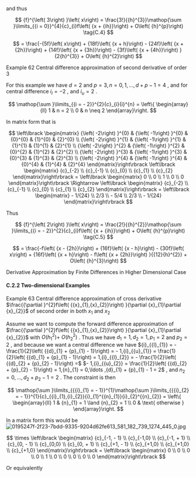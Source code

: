 and thus

$$
{f}^{\left( 3\right) }\left( x\right)  = \frac{3!}{{h}^{3}}\mathop{\sum }\limits_{{i = 0}}^{4}{c}_{i}f\left( {x + {ih}}\right)  + O\left( {h}^{p}\right)  \tag{C.4}
$$

$$
= \frac{-{5f}\left( x\right)  + {18f}\left( {x + h}\right)  - {24f}\left( {x + {2h}}\right)  + {14f}\left( {x + {3h}}\right)  - {3f}\left( {x + {4h}}\right) }{2{h}^{3}} + O\left( {h}^{2}\right)
$$

Example 62 Central difference approximation of second derivative of order 3

For this example we have $d = 2$ and $p = 3, n = 0,1,\ldots , d + p - 1 = 4$ , and for central difference ${i}_{l} =  - 2$ , and ${i}_{u} = 2$ .

$$
\mathop{\sum }\limits_{{i =  - 2}}^{2}{c}_{i}{i}^{n} = \left\{  \begin{array}{ll} 1 & n = 2 \\  0 & n \neq  2 \end{array}\right.
$$

In matrix form that is

$$
\left\lbrack  \begin{matrix} {\left( -2\right) }^{0} & {\left( -1\right) }^{0} & {0}^{0} & {1}^{0} & {2}^{0} \\  {\left( -2\right) }^{1} & {\left( -1\right) }^{1} & {1}^{1} & {1}^{1} & {2}^{1} \\  {\left( -2\right) }^{2} & {\left( -1\right) }^{2} & {0}^{2} & {1}^{2} & {2}^{2} \\  {\left( -2\right) }^{3} & {\left( -1\right) }^{3} & {0}^{3} & {1}^{3} & {2}^{3} \\  {\left( -2\right) }^{4} & {\left( -1\right) }^{4} & {0}^{4} & {1}^{4} & {2}^{4} \end{matrix}\right\rbrack  \left\lbrack  \begin{matrix} {c}_{-2} \\  {c}_{-1} \\  {c}_{0} \\  {c}_{1} \\  {c}_{2} \end{matrix}\right\rbrack   = \left\lbrack  \begin{matrix} 0 \\  0 \\  1 \\  0 \\  0 \end{matrix}\right\rbrack   \Rightarrow  \left\lbrack  \begin{matrix} {c}_{-2} \\  {c}_{-1} \\  {c}_{0} \\  {c}_{1} \\  {c}_{2} \end{matrix}\right\rbrack   = \left\lbrack  \begin{matrix}  - 1/{24} \\  2/3 \\   - 5/4 \\  2/3 \\   - 1/{24} \end{matrix}\right\rbrack
$$

Thus

$$
{f}^{\left( 2\right) }\left( x\right)  = \frac{2!}{{h}^{2}}\mathop{\sum }\limits_{{i =  - 2}}^{2}{c}_{i}f\left( {x + {ih}}\right)  + O\left( {h}^{p}\right)  \tag{C.5}
$$

$$
= \frac{-f\left( {x - {2h}}\right)  + {16f}\left( {x - h}\right)  - {30f}\left( x\right)  + {16f}\left( {x + h}\right)  - f\left( {x + {2h}}\right) }{{12}{h}^{2}} + O\left( {h}^{3}\right)
$$

Derivative Approximation by Finite Differences in Higher Dimensional Case

#### C.2.2 Two-dimensional Examples

Example 63 Central difference approximation of cross derivative $\frac{{\partial }^{2}f\left( {{x}_{1},{x}_{2}}\right) }{\partial {x}_{1}\partial {x}_{2}}$ of second order in both ${x}_{1}$ and ${x}_{2}$

Assume we want to compute the forward difference approximation of $\frac{{\partial }^{2}f\left( {{x}_{1},{x}_{2}}\right) }{\partial {x}_{1}\partial {x}_{2}}$ with $O\left( {h}_{1}^{2}\right)  +$ $O\left( {h}_{2}^{2}\right)$ . Thus we have ${d}_{1} = 1,{d}_{2} = 1,{p}_{1} = 2$ and ${p}_{2} = 2$ , and because we want a central difference we have ${i}_{{l}_{1}} =  - \frac{1}{2}\left( {{d}_{1} + {p}_{1} - 1}\right)  =  - 1,{i}_{{u}_{1}} = \frac{1}{2}\left( {{d}_{1} + {p}_{1} - 1}\right)  = 1,{i}_{{l}_{2}} =  - \frac{1}{2}\left( {{d}_{2} + {p}_{2} - 1}\right)  =$ $- 1,{i}_{{u}_{2}} = \frac{1}{2}\left( {{d}_{2} + {p}_{2} - 1}\right)  = 1,{n}_{1} = 0,\ldots ,{d}_{1} + {p}_{1} - 1 = 2$ , and ${n}_{2} = 0,\ldots ,{d}_{2} + {p}_{2} - 1 = 2$ . The constraint is then

$$
\mathop{\sum }\limits_{{{i}_{1} =  - 1}}^{1}\mathop{\sum }\limits_{{{i}_{2} =  - 1}}^{1}{c}_{{i}_{1},{i}_{2}}{i}_{1}^{{n}_{1}}{i}_{2}^{{n}_{2}} = \left\{  \begin{array}{ll} 1 & {n}_{1} = 1 \land  {n}_{2} = 1 \\  0 & \text{ otherwise } \end{array}\right.
$$

In a matrix form this would be![0195247f-2f23-7bdd-9335-9204d62fe613_581_182_739_1274_445_0.jpg](images/0195247f-2f23-7bdd-9335-9204d62fe613_581_182_739_1274_445_0.jpg)

$$
\times  \left\lbrack  \begin{matrix} {c}_{-1, - 1} \\  {c}_{-1,0} \\  {c}_{-1, + 1} \\  {c}_{0, - 1} \\  {c}_{0,0} \\  {c}_{0, + 1} \\  {c}_{+1, - 1} \\  {c}_{+1,0} \\  {c}_{+1,0} \\  {c}_{+1,0} \end{matrix}\right\rbrack   = \left\lbrack  \begin{matrix} 0 \\  0 \\  0 \\  0 \\  1 \\  0 \\  0 \\  0 \\  0 \\  0 \end{matrix}\right\rbrack
$$

Or equivalently